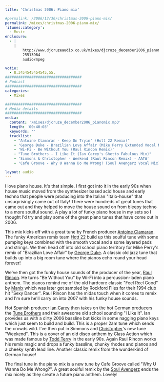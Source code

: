 ```yaml
---
title: 'Christmas 2006: Piano mix'

#permalink: /2006/12/30/christmas-2006-piano-mix/
permalink: /mixes/christmas-2006-piano-mix/
'itunes:category':
  - Music
enclosure:
  - |
    |
        http://www.djcruzeaudio.co.uk/mixes/djcruze_december2006_pianomix.mp3
        25513984
        audio/mpeg

votio:
  - 8.3454545454545,55,
###################################
# Podcast
###################################
categories:
  - Mixes

###################################
# Media details
###################################
media:
  content: '/mixes/djcruze_december2006_pianomix.mp3'
  length: '00:40:03'
  keywords: ''
  tracklist:
    - "Antoine Clamaran - Keep On Tryin' (Hott 22 Remix)"
    - 'George Duke - Brazilian Love Affair (Mike Perry Extended Vocal Mix)'
    - 'Wi-Fi - Be Without You (Raul Rincon Remix)'
    - "Tune Brothers - I Like It (Ian Carey's Ghetto Fabulous Mix)"
    - 'Simmons & Christopher - Weekend (Raul Rincon Remix) - AATW'
    - 'Cafe Groove - Why U Wanna Do Me Wrong? (Soul Avengerz Vocal Mix) - Hit! Records'

layout: audio
---
```


I love piano house. It's that simple. I first got into it in the early 90s when house music moved from the synthesizer based acid house and early techno that people were producing into the Italian "Italo-house" that unsurprisingly came out of Italy! There were hundreds of great tunes that came out and they helped to move the house sound on from bleepy techno to a more soulful sound. A play a lot of funky piano house in my sets so I thought I'd try and play some of the great piano tunes that have come out in 2006.

This mix kicks off with a great tune by French producer [Antoine Clamaran][1]. The funky American remix team [Hott 22][2] build up this soulful tune with some pumping keys combined with the smooth vocal and a some layered pads and strings. We then head off into old school piano territory for Mike Perry's remix of "Brazilian Love Affair" by [George Duke][3]. A classic old jazz tune that builds up into a big room tune where the pianos echo round your head forever!

We've then got the funky house sounds of the producer of the year, [Raul Rincon][4]. He turns "Be Without You" by Wi-Fi into a percussion-laden piano anthem. The pianos remind me of the old hardcore classic "Feel Reel Good" by [Manix][5] which was later got sampled by Rockford Files for their 1994 club hit "Sexy Dancer". Raul Rincon has the midas touch when it comes to remix and I'm sure he'll carry on into 2007 with his funky house sounds.

Hot Spanish producer [Ian Carey][6] then takes on the hot German producers the [Tune Brothers][7] and their awesome old school sounding "I Like It". Ian provides us with a dirty 2006 bassline but kicks in some nagging piano keys which just seem to build and build. This is a proper 2am tune which sends the crowds wild. I've then put in Simmons and [Christopher][8]'s new tune "Weekend". This is a cover of an old disco anthem by Class Action which was made famous by [Todd Terry][9] in the early 90s. Again Raul Rincon works his remix magic and drops a funky bassline, chunky rhodes and pianos and a cheeky synth lead line. Another classic remix from the wunderkind of German house!

The final tune in the piano mix is a new tune by Cafe Groove called "Why U Wanna Do Me Wrong?". A great soulful remix by the [Soul Avengerz][10] ends the mix nicely as they create a future piano anthem. Lovely!

[1]: http://www.antoineclamaran.com/
[2]: http://www.deejaybooking.com/hott22
[3]: http://www.georgeduke.com/
[4]: http://www.raulrincon.org/
[5]: http://www.discogs.com/artist/Manix
[6]: http://www.ian45carey.com/
[7]: http://www.tunebrothers.de/
[8]: http://www.dennischristopher.com/
[9]: http://www.myspace.com/teeschoice
[10]: http://www.soulavengerz.com/
